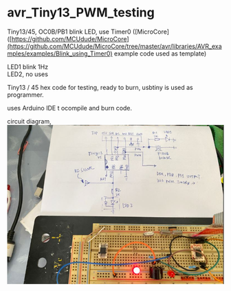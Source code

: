 # avr_Tiny13_PWM_testing
Tiny13/45, OC0B/PB1 blink LED, use Timer0 ([MicroCore]([https://github.com/MCUdude/MicroCore](https://github.com/MCUdude/MicroCore/tree/master/avr/libraries/AVR_examples/examples/Blink_using_Timer0) example code used as template)

LED1 blink 1Hz  
LED2, no uses

Tiny13 / 45 hex code for testing, ready to burn, usbtiny is used as programmer.  

uses Arduino IDE t ocompile and burn code.  

circuit diagram,  
![PB1_blink_test.JPG](PB1_blink_test.JPG) 
